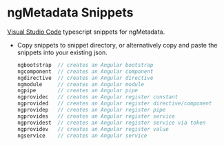 # ngMetadata Snippets

  [Visual Studio Code](https://code.visualstudio.com/) typescript snippets for ngMetadata.

  * Copy snippets to snippet directory, or alternatively copy and paste the snippets into your existing json.

    ```javascript
    ngbootstrap  // creates an Angular bootstrap
    ngcomponent  // creates an Angular component
    ngdirective  // creates an Angular directive
    ngmodule     // creates an Angular module
    ngpipe       // creates an Angular pipe
    ngprovidec   // creates an Angular register constant
    ngprovided   // creates an Angular register directive/component
    ngprovidep   // creates an Angular register pipe
    ngprovides   // creates an Angular register service
    ngprovidest  // creates an Angular register service via token
    ngprovidev   // creates an Angular register value
    ngservice    // creates an Angular service
    ```
